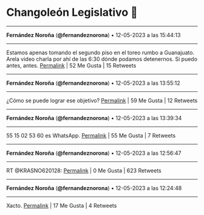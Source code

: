 # Changoleón Legislativo 🙈
*****
**Fernández Noroña** (**@fernandeznorona**) • 12-05-2023 a las 15:44:13
*****
Estamos apenas tomando el segundo piso en el toreo rumbo a Guanajuato. Arela video charla por ahí de las 6:30 dónde podamos detenernos. Si puedo antes, antes.
[Permalink](https://twitter.com/fernandeznorona/status/1657169841827069952) | 52 Me Gusta | 15 Retweets
*****
**Fernández Noroña** (**@fernandeznorona**) • 12-05-2023 a las 13:55:12
*****
¿Cómo se puede lograr ese objetivo?
[Permalink](https://twitter.com/fernandeznorona/status/1657142404217200640) | 59 Me Gusta | 12 Retweets
*****
**Fernández Noroña** (**@fernandeznorona**) • 12-05-2023 a las 13:39:34
*****
55 15 02 53 60 es WhatsApp.
[Permalink](https://twitter.com/fernandeznorona/status/1657138472665186305) | 55 Me Gusta | 7 Retweets
*****
**Fernández Noroña** (**@fernandeznorona**) • 12-05-2023 a las 12:56:47
*****
RT @KRASNO620128:
[Permalink](https://twitter.com/fernandeznorona/status/1657127703164735493) | 0 Me Gusta | 623 Retweets
*****
**Fernández Noroña** (**@fernandeznorona**) • 12-05-2023 a las 12:24:48
*****
Xacto.
[Permalink](https://twitter.com/fernandeznorona/status/1657119658070233119) | 17 Me Gusta | 4 Retweets